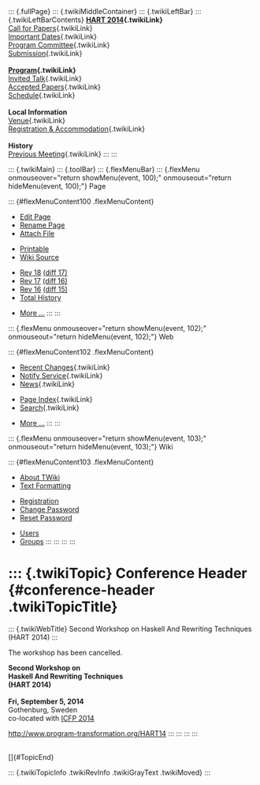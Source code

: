 ::: {.fullPage}
::: {.twikiMiddleContainer}
::: {.twikiLeftBar}
::: {.twikiLeftBarContents}
**[HART 2014](WebHome){.twikiLink}**\
[Call for Papers](CallForPapers){.twikiLink}\
[Important Dates](ImportantDates){.twikiLink}\
[Program Committee](ProgramCommittee){.twikiLink}\
[Submission](PaperSubmission){.twikiLink}\
\
**[Program](Program){.twikiLink}**\
[Invited Talk](InvitedTalks){.twikiLink}\
[Accepted Papers](AcceptedPapers){.twikiLink}\
[Schedule](Program){.twikiLink}\
\
**Local Information**\
[Venue](WorkshopVenue){.twikiLink}\
[Registration & Accommodation](RegistrationAndAccomodation){.twikiLink}\
\
**History**\
[Previous Meeting](PreviousMeetings){.twikiLink}
:::
:::

::: {.twikiMain}
::: {.toolBar}
::: {.flexMenuBar}
::: {.flexMenu onmouseover="return showMenu(event, 100);" onmouseout="return hideMenu(event, 100);"}
Page

::: {#flexMenuContent100 .flexMenuContent}
-   [Edit
    Page](http://www.program-transformation.org/edit/HART14/ConferenceHeader?t=1536828895)
-   [Rename
    Page](http://www.program-transformation.org/rename/HART14/ConferenceHeader)
-   [Attach
    File](http://www.program-transformation.org/attach/HART14/ConferenceHeader)

<!-- -->

-   [Printable](http://www.program-transformation.org/view/HART14/ConferenceHeader?skin=print.pattern)
-   [Wiki
    Source](http://www.program-transformation.org/view/HART14/ConferenceHeader?skin=text&raw=on&contenttype=text/plain)

<!-- -->

-   [Rev
    18](http://www.program-transformation.org/view/HART14/ConferenceHeader?rev=1.18)
    [(diff 17)](http://www.program-transformation.org/rdiff/HART14/ConferenceHeader?rev1=1.18&rev2=1.17)
-   [Rev
    17](http://www.program-transformation.org/view/HART14/ConferenceHeader?rev=1.17)
    [(diff 16)](http://www.program-transformation.org/rdiff/HART14/ConferenceHeader?rev1=1.17&rev2=1.16)
-   [Rev
    16](http://www.program-transformation.org/view/HART14/ConferenceHeader?rev=1.16)
    [(diff 15)](http://www.program-transformation.org/rdiff/HART14/ConferenceHeader?rev1=1.16&rev2=1.15)
-   [Total
    History](http://www.program-transformation.org/rdiff/HART14/ConferenceHeader)

<!-- -->

-   [More
    \...](http://www.program-transformation.org/oops/HART14/ConferenceHeader?template=oopsmore&param1=1.18&param2=1.18)
:::
:::

::: {.flexMenu onmouseover="return showMenu(event, 102);" onmouseout="return hideMenu(event, 102);"}
Web

::: {#flexMenuContent102 .flexMenuContent}
-   [Recent Changes](WebChanges){.twikiLink}
-   [Notify Service](WebNotify){.twikiLink}
-   [News](WebNews){.twikiLink}

<!-- -->

-   [Page Index](WebIndex){.twikiLink}
-   [Search](WebSearch){.twikiLink}

<!-- -->

-   [More
    \...](http://www.program-transformation.org/oops/HART14/ConferenceHeader?template=oopsmore&param1=1.18&param2=1.18)
:::
:::

::: {.flexMenu onmouseover="return showMenu(event, 103);" onmouseout="return hideMenu(event, 103);"}
Wiki

::: {#flexMenuContent103 .flexMenuContent}
-   [About
    TWiki](http://www.program-transformation.org/view/TWiki/WebHome)
-   [Text
    Formatting](http://www.program-transformation.org/view/TWiki/TextFormattingRules)

<!-- -->

-   [Registration](http://www.program-transformation.org/view/TWiki/TWikiRegistration)
-   [Change
    Password](http://www.program-transformation.org/view/TWiki/ChangePassword)
-   [Reset
    Password](http://www.program-transformation.org/view/TWiki/ResetPassword)

<!-- -->

-   [Users](http://www.program-transformation.org/view/Main/TWikiUsers)
-   [Groups](http://www.program-transformation.org/view/Main/TWikiGroups)
:::
:::
:::
:::

::: {.twikiTopic}
Conference Header {#conference-header .twikiTopicTitle}
=================

::: {.twikiWebTitle}
Second Workshop on Haskell And Rewriting Techniques (HART 2014)
:::

The workshop has been cancelled.

**Second Workshop on\
Haskell And Rewriting Techniques\
(HART 2014)**\
\
**Fri, September 5, 2014**\
Gothenburg, Sweden\
co-located with [ICFP 2014](http://icfpconference.org/icfp2014/)

<http://www.program-transformation.org/HART14>
:::
:::
:::
:::

\
[]{#TopicEnd}

::: {.twikiTopicInfo .twikiRevInfo .twikiGrayText .twikiMoved}
:::
